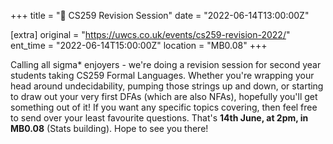 +++
title = "🧠 CS259 Revision Session"
date = "2022-06-14T13:00:00Z"

[extra]
original = "https://uwcs.co.uk/events/cs259-revision-2022/"    
ent_time = "2022-06-14T15:00:00Z"
location = "MB0.08"
+++

Calling all sigma\* enjoyers - we're doing a revision session for second year students taking CS259 Formal Languages. Whether you're wrapping your head around undecidability, pumping those strings up and down, or starting to draw out your very first DFAs (which are also NFAs), hopefully you'll get something out of it\! If you want any specific topics covering, then feel free to send over your least favourite questions. That's **14th June, at 2pm, in MB0.08** (Stats building). Hope to see you there\!

